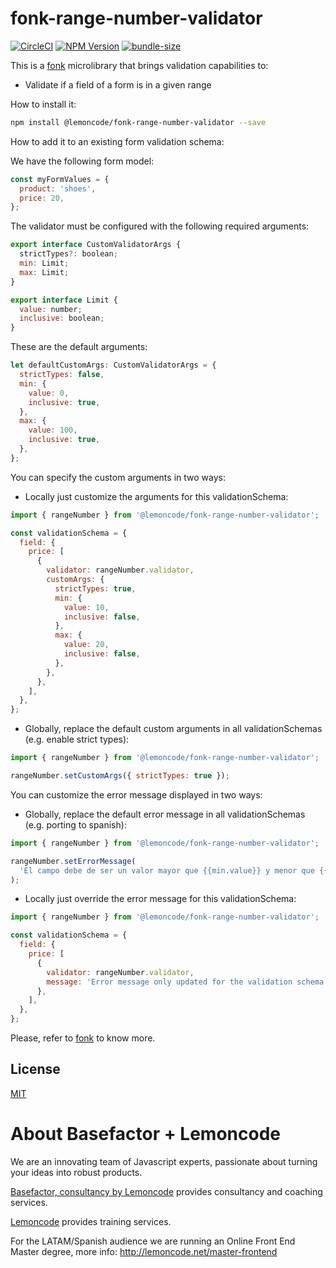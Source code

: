 # fonk-range-number-validator

[![CircleCI](https://badgen.net/github/status/Lemoncode/fonk-range-number-validator/master?icon=circleci&label=circleci)](https://circleci.com/gh/Lemoncode/fonk-range-number-validator/tree/master)
[![NPM Version](https://badgen.net/npm/v/@lemoncode/fonk-range-number-validator?icon=npm&label=npm)](https://www.npmjs.com/package/@lemoncode/fonk-range-number-validator)
[![bundle-size](https://badgen.net/bundlephobia/min/@lemoncode/fonk-range-number-validator)](https://bundlephobia.com/result?p=@lemoncode/fonk-range-number-validator)

This is a [fonk](https://github.com/Lemoncode/fonk) microlibrary that brings validation capabilities to:

- Validate if a field of a form is in a given range

How to install it:

```bash
npm install @lemoncode/fonk-range-number-validator --save
```

How to add it to an existing form validation schema:

We have the following form model:

```javascript
const myFormValues = {
  product: 'shoes',
  price: 20,
};
```

The validator must be configured with the following required arguments:

```javascript
export interface CustomValidatorArgs {
  strictTypes?: boolean;
  min: Limit;
  max: Limit;
}

export interface Limit {
  value: number;
  inclusive: boolean;
}
```

These are the default arguments:

```javascript
let defaultCustomArgs: CustomValidatorArgs = {
  strictTypes: false,
  min: {
    value: 0,
    inclusive: true,
  },
  max: {
    value: 100,
    inclusive: true,
  },
};
```

You can specify the custom arguments in two ways:

- Locally just customize the arguments for this validationSchema:

```javascript
import { rangeNumber } from '@lemoncode/fonk-range-number-validator';

const validationSchema = {
  field: {
    price: [
      {
        validator: rangeNumber.validator,
        customArgs: {
          strictTypes: true,
          min: {
            value: 10,
            inclusive: false,
          },
          max: {
            value: 20,
            inclusive: false,
          },
        },
      },
    ],
  },
};
```

- Globally, replace the default custom arguments in all validationSchemas (e.g. enable strict types):

```javascript
import { rangeNumber } from '@lemoncode/fonk-range-number-validator';

rangeNumber.setCustomArgs({ strictTypes: true });
```

You can customize the error message displayed in two ways:

- Globally, replace the default error message in all validationSchemas (e.g. porting to spanish):

```javascript
import { rangeNumber } from '@lemoncode/fonk-range-number-validator';

rangeNumber.setErrorMessage(
  'El campo debe de ser un valor mayor que {{min.value}} y menor que {{max.value}}'
);
```

- Locally just override the error message for this validationSchema:

```javascript
import { rangeNumber } from '@lemoncode/fonk-range-number-validator';

const validationSchema = {
  field: {
    price: [
      {
        validator: rangeNumber.validator,
        message: 'Error message only updated for the validation schema',
      },
    ],
  },
};
```

Please, refer to [fonk](https://github.com/Lemoncode/fonk) to know more.

## License

[MIT](./LICENSE)

# About Basefactor + Lemoncode

We are an innovating team of Javascript experts, passionate about turning your ideas into robust products.

[Basefactor, consultancy by Lemoncode](http://www.basefactor.com) provides consultancy and coaching services.

[Lemoncode](http://lemoncode.net/services/en/#en-home) provides training services.

For the LATAM/Spanish audience we are running an Online Front End Master degree, more info: http://lemoncode.net/master-frontend
